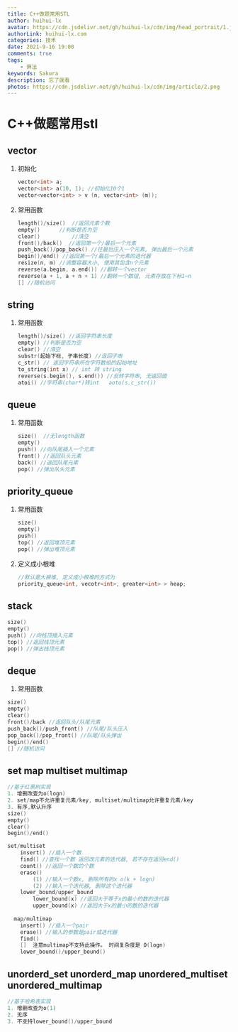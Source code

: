 ```yaml
---
title: C++做题常用STL
author: huihui-lx
avatar: https://cdn.jsdelivr.net/gh/huihui-lx/cdn/img/head_portrait/1.jpg
authorLink: huihui-lx.com
categories: 技术
date: 2021-9-16 19:00
comments: true
tags: 
    - 算法
keywords: Sakura
description: 忘了就看
photos: https://cdn.jsdelivr.net/gh/huihui-lx/cdn/img/article/2.png
---
```


# C++做题常用stl



## vector  
1. 初始化
	```C++
	vector<int> a;
   vector<int> a(10, 1); //初始化10个1
	vector<vector<int> > v (n, vector<int> (m));
	```
	
2. 常用函数

   ```C++
   length()/size()  //返回元素个数
   empty() 		//判断是否为空
   clear()			//清空
   front()/back()  //返回第一个/最后一个元素
   push_back()/pop_back() //往最后压入一个元素, 弹出最后一个元素
   begin()/end() //返回第一个/最后一个元素的迭代器
   resize(n, m) //调整容器大小, 使用其包含n个元素
   reverse(a.begin, a.end()) //翻转一个vector
   reverse(a + 1, a + n + 1) //翻转一个数组, 元素存放在下标1~n
   [] //随机访问
   ```
   

## string
1. 常用函数

   ```c++
   length()/size() //返回字符串长度
   empty() //判断是否为空
   clear() //清空
   substr(起始下标, 子串长度) //返回子串
   c_str() // 返回字符串所在字符数组的起始地址
   to_string(int x) // int 转 string 
   reverse(s.begin(), s.end()) //反转字符串, 无返回值
   atoi() //字符串(char*)转int   aoto(s.c_str())
   
   ```
   
## queue

1. 常用函数

   ```C++
   size()  //无length函数
   empty()
   push() //向队尾插入一个元素
   front() //返回队头元素
   back() //返回队尾元素
   pop() //弹出队头元素
   ```

## priority_queue

1. 常用函数

   ```C++
   size()
   empty()
   push()
   top() //返回堆顶元素
   pop() //弹出堆顶元素
   
   ```

2. 定义成小根堆

   ```c++
   //默认是大根堆, 定义成小根堆的方式为
   priority_queue<int, vecotr<int>, greater<int> > heap;
   ```



## stack

```C++
size()
empty()
push() //向栈顶插入元素
top() //返回栈顶元素
pop() //弹出栈顶元素
```



## deque

1. 常用函数

```c++
size()
empty()
clear()
front()/back //返回队头/队尾元素
push_back()/push_front() //队尾/队头压入
pop_back()/pop_front() //队尾/队头弹出
begin()/end()    
[] //随机访问
```

## set map multiset multimap

```C++
//基于红黑树实现 
1. 增删改查为o(logn)
2. set/map不允许重复元素/key, multiset/multimap允许重复元素/key
3. 有序,默认升序
size()
empty()
clear()
begin()/end()

set/multiset
    insert() //插入一个数
    find() //查找一个数 返回改元素的迭代器, 若不存在返回end()
    count() //返回一个数的个数 
    erase()
        (1) //输入一个数x, 删除所有的x o(k + logn)
        (2) //输入一个迭代器, 删除这个迭代器
    lower_bound/upper_bound
        lower_bound(x) //返回大于等于x的最小的数的迭代器
        upper_bound(x) //返回大于x的最小的数的迭代器
 
  map/multimap
  	insert() //插入一个pair
    erase() //输入的参数是pair或迭代器
    find() 
    []  注意multimap不支持此操作。 时间复杂度是 O(logn)
    lower_bound()/upper_bound()
```

## unorderd_set unorderd_map unordered_multiset unordered_multimap 

```C++
//基于哈希表实现
1. 增删改查为o(1)
2. 无序
3. 不支持lower_bound()/upper_bound
```
